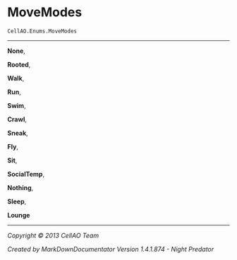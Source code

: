 # MoveModes #
`CellAO.Enums.MoveModes`  

----------


**None**,

**Rooted**,

**Walk**,

**Run**,

**Swim**,

**Crawl**,

**Sneak**,

**Fly**,

**Sit**,

**SocialTemp**,

**Nothing**,

**Sleep**,

**Lounge**


----------

*Copyright © 2013 CellAO Team*

*Created by MarkDownDocumentator Version 1.4.1.874 - Night Predator*


